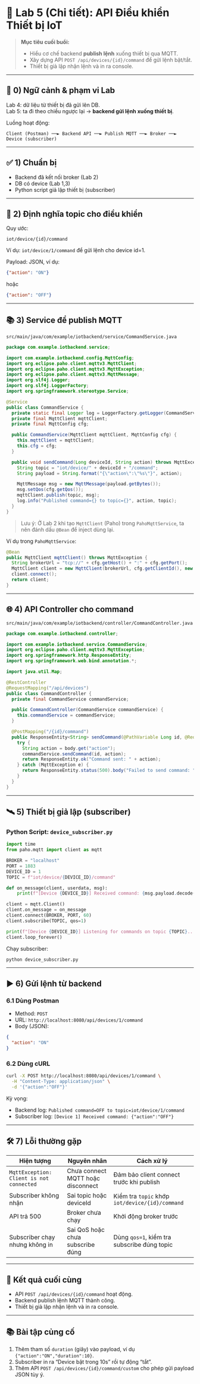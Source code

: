 # 🧪 Lab 5 (Chi tiết): API Điều khiển Thiết bị IoT

> **Mục tiêu cuối buổi:**  
> - Hiểu cơ chế backend **publish lệnh** xuống thiết bị qua MQTT.  
> - Xây dựng API `POST /api/devices/{id}/command` để gửi lệnh bật/tắt.  
> - Thiết bị giả lập nhận lệnh và in ra console.  

---

## 🧭 0) Ngữ cảnh & phạm vi Lab
Lab 4: dữ liệu từ thiết bị đã gửi lên DB.  
Lab 5: ta đi theo chiều ngược lại → **backend gửi lệnh xuống thiết bị**.

Luồng hoạt động:
```
Client (Postman) ──► Backend API ──► Publish MQTT ──► Broker ──► Device (subscriber)
```

---

## ✅ 1) Chuẩn bị
- Backend đã kết nối broker (Lab 2)  
- DB có device (Lab 1,3)  
- Python script giả lập thiết bị (subscriber)  

---

## 🧱 2) Định nghĩa topic cho điều khiển
Quy ước:  
```
iot/device/{id}/command
```
Ví dụ: `iot/device/1/command` để gửi lệnh cho device id=1.

Payload: JSON, ví dụ:
```json
{"action": "ON"}
```
hoặc
```json
{"action": "OFF"}
```

---

## 📚 3) Service để publish MQTT

`src/main/java/com/example/iotbackend/service/CommandService.java`
```java
package com.example.iotbackend.service;

import com.example.iotbackend.config.MqttConfig;
import org.eclipse.paho.client.mqttv3.MqttClient;
import org.eclipse.paho.client.mqttv3.MqttException;
import org.eclipse.paho.client.mqttv3.MqttMessage;
import org.slf4j.Logger;
import org.slf4j.LoggerFactory;
import org.springframework.stereotype.Service;

@Service
public class CommandService {
  private static final Logger log = LoggerFactory.getLogger(CommandService.class);
  private final MqttClient mqttClient;
  private final MqttConfig cfg;

  public CommandService(MqttClient mqttClient, MqttConfig cfg) {
    this.mqttClient = mqttClient;
    this.cfg = cfg;
  }

  public void sendCommand(Long deviceId, String action) throws MqttException {
    String topic = "iot/device/" + deviceId + "/command";
    String payload = String.format("{\"action\":\"%s\"}", action);

    MqttMessage msg = new MqttMessage(payload.getBytes());
    msg.setQos(cfg.getQos());
    mqttClient.publish(topic, msg);
    log.info("Published command={} to topic={}", action, topic);
  }
}
```

> Lưu ý: Ở Lab 2 khi tạo `MqttClient` (Paho) trong `PahoMqttService`, ta nên đánh dấu `@Bean` để inject dùng lại.

Ví dụ trong `PahoMqttService`:
```java
@Bean
public MqttClient mqttClient() throws MqttException {
  String brokerUrl = "tcp://" + cfg.getHost() + ":" + cfg.getPort();
  MqttClient client = new MqttClient(brokerUrl, cfg.getClientId(), new MemoryPersistence());
  client.connect();
  return client;
}
```

---

## 🌐 4) API Controller cho command

`src/main/java/com/example/iotbackend/controller/CommandController.java`
```java
package com.example.iotbackend.controller;

import com.example.iotbackend.service.CommandService;
import org.eclipse.paho.client.mqttv3.MqttException;
import org.springframework.http.ResponseEntity;
import org.springframework.web.bind.annotation.*;

import java.util.Map;

@RestController
@RequestMapping("/api/devices")
public class CommandController {
  private final CommandService commandService;

  public CommandController(CommandService commandService) {
    this.commandService = commandService;
  }

  @PostMapping("/{id}/command")
  public ResponseEntity<String> sendCommand(@PathVariable Long id, @RequestBody Map<String, String> body) {
    try {
      String action = body.get("action");
      commandService.sendCommand(id, action);
      return ResponseEntity.ok("Command sent: " + action);
    } catch (MqttException e) {
      return ResponseEntity.status(500).body("Failed to send command: " + e.getMessage());
    }
  }
}
```

---

## 🛰️ 5) Thiết bị giả lập (subscriber)

### Python Script: `device_subscriber.py`
```python
import time
from paho.mqtt import client as mqtt

BROKER = "localhost"
PORT = 1883
DEVICE_ID = 1
TOPIC = f"iot/device/{DEVICE_ID}/command"

def on_message(client, userdata, msg):
    print(f"[Device {DEVICE_ID}] Received command: {msg.payload.decode()}")

client = mqtt.Client()
client.on_message = on_message
client.connect(BROKER, PORT, 60)
client.subscribe(TOPIC, qos=1)

print(f"[Device {DEVICE_ID}] Listening for commands on topic {TOPIC}...")
client.loop_forever()
```

Chạy subscriber:
```bash
python device_subscriber.py
```

---

## ▶️ 6) Gửi lệnh từ backend

### 6.1 Dùng Postman
- Method: `POST`  
- URL: `http://localhost:8080/api/devices/1/command`  
- Body (JSON):
```json
{
  "action": "ON"
}
```

### 6.2 Dùng cURL
```bash
curl -X POST http://localhost:8080/api/devices/1/command \
  -H "Content-Type: application/json" \
  -d '{"action":"OFF"}'
```

Kỳ vọng:
- Backend log: `Published command=OFF to topic=iot/device/1/command`
- Subscriber log: `[Device 1] Received command: {"action":"OFF"}`

---

## 🛠️ 7) Lỗi thường gặp
| Hiện tượng | Nguyên nhân | Cách xử lý |
|---|---|---|
| `MqttException: Client is not connected` | Chưa connect MQTT hoặc disconnect | Đảm bảo client connect trước khi publish |
| Subscriber không nhận | Sai topic hoặc deviceId | Kiểm tra `topic` khớp `iot/device/{id}/command` |
| API trả 500 | Broker chưa chạy | Khởi động broker trước |
| Subscriber chạy nhưng không in | Sai QoS hoặc chưa subscribe đúng | Dùng `qos=1`, kiểm tra subscribe đúng topic |

---

## 🏁 Kết quả cuối cùng
- API `POST /api/devices/{id}/command` hoạt động.  
- Backend publish lệnh MQTT thành công.  
- Thiết bị giả lập nhận lệnh và in ra console.  

---

## 📚 Bài tập củng cố
1) Thêm tham số `duration` (giây) vào payload, ví dụ `{"action":"ON","duration":10}`.  
2) Subscriber in ra “Device bật trong 10s” rồi tự động “tắt”.  
3) Thêm API `POST /api/devices/{id}/command/custom` cho phép gửi payload JSON tùy ý.  
